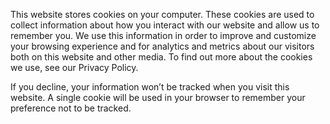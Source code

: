 This website stores cookies on your computer. These cookies are used to collect information about how you interact with our website and allow us to remember you. We use this information in order to improve and customize your browsing experience and for analytics and metrics about our visitors both on this website and other media. To find out more about the cookies we use, see our Privacy Policy.

If you decline, your information won’t be tracked when you visit this website. A single cookie will be used in your browser to remember your preference not to be tracked.
